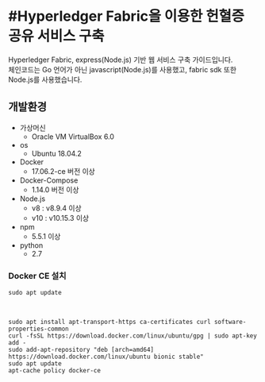 #Hyperledger Fabric을 이용한 헌혈증 공유 서비스 구축
=========================================
Hyperledger Fabric, express(Node.js) 기반 웹 서비스 구축 가이드입니다.<br>
체인코드는 Go 언어가 아닌 javascript(Node.js)를 사용했고, fabric sdk 또한 Node.js를 사용했습니다.
## 개발환경
* 가상머신
    * Oracle VM VirtualBox 6.0
* os
    * Ubuntu 18.04.2
* Docker
    * 17.06.2-ce 버전 이상
* Docker-Compose
    * 1.14.0 버전 이상
* Node.js
    * v8 : v8.9.4 이상
    * v10 : v10.15.3 이상
* npm
    * 5.5.1 이상
* python
    * 2.7

### Docker CE 설치
<pre><code>sudo apt update</code></pre><br>
`sudo apt install apt-transport-https ca-certificates curl software-properties-common`<br>
`curl -fsSL https://download.docker.com/linux/ubuntu/gpg | sudo apt-key add -`<br>
`sudo add-apt-repository "deb [arch=amd64] https://download.docker.com/linux/ubuntu bionic stable"`<br>
`sudo apt update`<br>
`apt-cache policy docker-ce`<br>